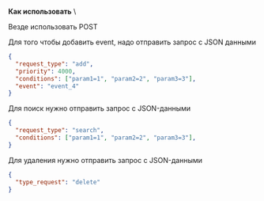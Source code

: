 **Как использовать**
\

Везде использовать POST

Для того чтобы добавить event, надо отправить запрос с JSON данными
```json
{
  "request_type": "add",
  "priority": 4000,
  "conditions": ["param1=1", "param2=2", "param3=3"],
  "event": "event_4"
}
```

Для поиск нужно отправить запрос с JSON-данными
```json
{
  "request_type": "search",
  "conditions": ["param1=1", "param2=2", "param3=3"],
}
```

Для удаления нужно отправить запрос с JSON-данными
```json
{
  "type_request": "delete"
}
```

